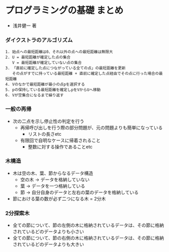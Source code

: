 # プログラミングの基礎 まとめ
- 浅井健一 著

### ダイクストラのアルゴリズム
```
1. 始点への最短距離は0、それ以外の点への最短距離は無限大
2. U = 最短距離が確定した点の集合
   V = 最短距離が確定していない点の集合
3. 「直前に確定した点につながっている全ての点」の最短距離を更新
   その点がすでに持っている最短距離 + 直前に確定した点経由でその点に行った場合の最短距離
4. Vのなかで最短距離が最小の点pを選択する
5. pの保持している最短距離を確定しpをVからUへ移動
6. Vが空集合になるまで繰り返す
```

### 一般の再帰
- 次の二点を示し停止性の判定を行う
  - 再帰呼び出しを行う際の部分問題が、元の問題よりも簡単になっている
    - リストの長さetc
  - 有限回で自明なケースに帰着されること
    - 整数に対する操作であることetc

### 木構造
- 木は空の木、葉、節からなるデータ構造
  - 空の木 -> データを格納していない
  - 葉 -> データを一つ格納している
  - 節 -> 自分自身のデータと左右の葉のデータを格納している
- 節における葉の数が必ず二つになる木 = 2分木

### 2分探索木
- 全ての節について、節の左側の木に格納されているデータは、その節に格納されているどのデータよりも小さい
- 全ての節について、節の右側の木に格納されているデータは、その節に格納されているどのデータよりも大きい
